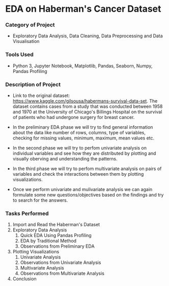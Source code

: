  # EDA on Haberman's Cancer Dataset
 
### Category of Project
- Exploratory Data Analysis, Data Cleaning, Data Preprocessing and Data Visualisation

### Tools Used
- Python 3, Jupyter Notebook, Matplotlib, Pandas, Seaborn, Numpy, Pandas Profiling

### Description of Project
- Link to the original dataset: https://www.kaggle.com/gilsousa/habermans-survival-data-set. The dataset contains cases from a study that was conducted between 1958 and 1970 at the University of Chicago's Billings Hospital on the survival of patients who had undergone surgery for breast cancer.

- In the preliminary EDA phase we will try to find general information about the data like number of rows, columns, type of variables, checking for missing values, minimum, maximum, mean values etc.
- In the second phase we will try to perfom univariate analysis on individual variables and see how they are distributed by plotting and visually oberving and understanding the patterns.
- In the third phase we will try to perfom multivariate analysis on pairs of variables and check the interactions between them by plotting visualizations.
- Once we perform univariate and mulivariate analysis we can again formulate some new questions/objectives based on the findings and try to search for the answers.

### Tasks Performed
1. Import and Read the Haberman's Dataset
2. Exploratory Data Analysis
   1. Quick EDA Using Pandas Profiling
   2. EDA by Traditional Method
   3. Observations from Preliminary EDA
3. Plotting Visualizations
   1. Univariate Analysis
   2. Observations from Univariate Analysis
   3. Multivariate Analysis
   4. Observations from Multivariate Analysis
4. Conclusion
